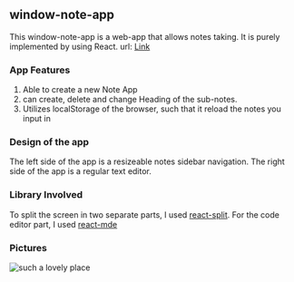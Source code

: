 ## window-note-app
This window-note-app is a web-app that allows notes taking. It is purely implemented by using React.
url: [Link](https://prod.d2j11v9quij54i.amplifyapp.com )

### App Features
1. Able to create a new Note App
2. can create, delete and change Heading of the sub-notes.
3. Utilizes localStorage of the browser, such that it reload the notes you input in

### Design of the app
The left side of the app is a resizeable notes sidebar navigation. The right side of the app
is a regular text editor.

### Library Involved
To split the screen in two separate parts, I used [react-split](https://www.npmjs.com/package/react-split).
For the code editor part, I used [react-mde](https://www.npmjs.com/package/react-mde)

### Pictures
![such a lovely place](./pictures/)
